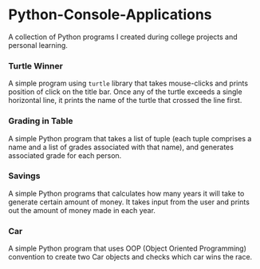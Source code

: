 # Python-Console-Applications

A collection of Python programs I created during college projects and personal learning.

### Turtle Winner
A simple program using `turtle` library that takes mouse-clicks and prints position of click on the title bar. Once any of the turtle exceeds a single horizontal line, it prints the name of the turtle that crossed the line first.

### Grading in Table
A simple Python program that takes a list of tuple (each tuple comprises a name and a list of grades associated with that name), and generates associated grade for each person.

### Savings
A simple Python programs that calculates how many years it will take to generate certain amount of money. It takes input from the user and prints out the amount of money made in each year.

### Car
A simple Python program that uses OOP (Object Oriented Programming) convention to create two Car objects and checks which car wins the race. 
